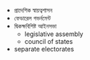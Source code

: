  - প্রাদেশিক স্বায়ত্বশাসন
 - ফেডারেল গভর্নমেন্ট
 - দ্বিকক্ষবিশিষ্ট আইনসভা
    - legislative assembly
    - council of states
 - separate electorates